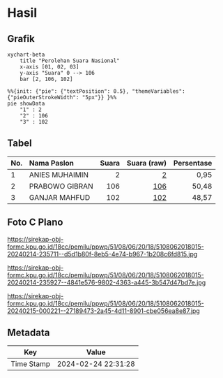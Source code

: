 # Hasil

## Grafik

```mermaid
xychart-beta
    title "Perolehan Suara Nasional"
    x-axis [01, 02, 03]
    y-axis "Suara" 0 --> 106
    bar [2, 106, 102]
```

```mermaid
%%{init: {"pie": {"textPosition": 0.5}, "themeVariables": {"pieOuterStrokeWidth": "5px"}} }%%
pie showData
    "1" : 2
    "2" : 106
    "3" : 102
```

## Tabel

| No. | Nama Paslon    | Suara | Suara (raw) | Persentase |
|:--- |:-------------- | -----:| -----------:| ----------:|
| 1   | ANIES MUHAIMIN | 2     | [2][p-1]    | 0,95       |
| 2   | PRABOWO GIBRAN | 106   | [106][p-2]  | 50,48      |
| 3   | GANJAR MAHFUD  | 102   | [102][p-3]  | 48,57      |


[p-1]: https://github.com/gigit-pemilu/pemilu-2024/blob/main/pilpres/hitung-suara/sub/51-bali/sub/08-buleleng/sub/06-buleleng/sub/2018-jinengdalem/sub/015-tps/sub/paslon-1.txt
[p-2]: https://github.com/gigit-pemilu/pemilu-2024/blob/main/pilpres/hitung-suara/sub/51-bali/sub/08-buleleng/sub/06-buleleng/sub/2018-jinengdalem/sub/015-tps/sub/paslon-2.txt
[p-3]: https://github.com/gigit-pemilu/pemilu-2024/blob/main/pilpres/hitung-suara/sub/51-bali/sub/08-buleleng/sub/06-buleleng/sub/2018-jinengdalem/sub/015-tps/sub/paslon-3.txt

## Foto C Plano

https://sirekap-obj-formc.kpu.go.id/18cc/pemilu/ppwp/51/08/06/20/18/5108062018015-20240214-235711--d5d1b80f-8eb5-4e74-b967-1b208c6fd815.jpg

https://sirekap-obj-formc.kpu.go.id/18cc/pemilu/ppwp/51/08/06/20/18/5108062018015-20240214-235927--4841e576-9802-4363-a445-3b547d47bd7e.jpg

https://sirekap-obj-formc.kpu.go.id/18cc/pemilu/ppwp/51/08/06/20/18/5108062018015-20240215-000221--27189473-2a45-4d11-8901-cbe056ea8e87.jpg


## Metadata

| Key        | Value               |
| ---------- | ------------------- |
| Time Stamp | 2024-02-24 22:31:28 |



